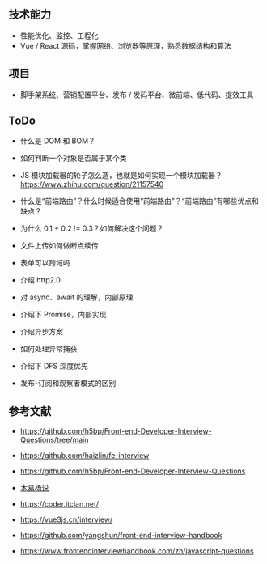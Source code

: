 ## 技术能力

- 性能优化、监控、工程化
- Vue / React 源码，掌握网络、浏览器等原理，熟悉数据结构和算法

## 项目

- 脚手架系统、营销配置平台、发布 / 发码平台、微前端、低代码、提效工具


## ToDo

- 什么是 DOM 和 BOM？
- 如何判断一个对象是否属于某个类
- JS 模块加载器的轮子怎么造，也就是如何实现一个模块加载器？ https://www.zhihu.com/question/21157540
- 什么是“前端路由”？什么时候适合使用“前端路由”？“前端路由”有哪些优点和缺点？
- 为什么 0.1 + 0.2 != 0.3？如何解决这个问题？

- ⽂件上传如何做断点续传
- 表单可以跨域吗
- 介绍 http2.0
- 对 async、await 的理解，内部原理
- 介绍下 Promise，内部实现
- 介绍异步⽅案
- 如何处理异常捕获
- 介绍下 DFS 深度优先
- 发布-订阅和观察者模式的区别


## 参考文献

- https://github.com/h5bp/Front-end-Developer-Interview-Questions/tree/main
- https://github.com/haizlin/fe-interview
- https://github.com/h5bp/Front-end-Developer-Interview-Questions
- [木易杨说](https://github.com/Advanced-Frontend/Daily-Interview-Question)
- https://coder.itclan.net/
- https://vue3js.cn/interview/

- https://github.com/yangshun/front-end-interview-handbook
- https://www.frontendinterviewhandbook.com/zh/javascript-questions
